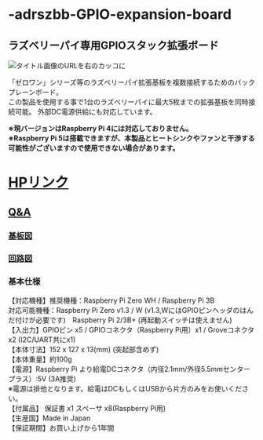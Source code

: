 # -adrszbb-GPIO-expansion-board

## ラズベリーパイ専用GPIOスタック拡張ボード

![タイトル画像のURLを右のカッコに](https://cdn.shopify.com/s/files/1/0512/2264/2842/files/6c6b0c7f50378195fa575a0c0c0f4001.jpg)

「ゼロワン」シリーズ等のラズベリーパイ拡張基板を複数接続するためのバックプレーンボード。   
この製品を使用する事で1台のラズベリーパイに最大5枚までの拡張基板を同時接続可能。 外部DC電源供給にも対応しています。

**※現バージョンはRaspberry Pi 4には対応しておりません。**  
**※Raspberry Pi 5は搭載できますが、本製品とヒートシンクやファンと干渉する可能性がございますので使用できない場合があります。**  

<!--
改行する場合、文末に半角スペース2個を置く

リンクの貼り方
[リンクになる文章](URL)
exp.
[Google](https://www.google.co.jp/)

画像の貼り方
![画像が読めない時に表示されるテキスト](画像のURL)
exp.
![bit-trade-one](https://bit-trade-one.co.jp/wp/wp-content/uploads/tcd-w/logo.png)
※先頭の"!"を忘れないこと


見出しの付け方

# 見出し1

## 見出し1-1

###　見出し1-2

# 見出し2

"#"を増やすと下位の見出しになる


-->


<!--
以下のURL内の"-ADXXXXX-Template"をリポジトリ名/ファイル名に変更 

製品によって無い情報(ライブラリへのリンクなど)は削除すること

ソフトの使い方、ライブラリの使い方などがWordなどである場合は、
各情報フォルダにMarkdown形式に起こし"Readme.md"という名前で保存すること
-->

# [HPリンク](https://bit-trade-one.co.jp/adrszbb/) 

## [Q&A](FAQ.md)

### [基板図](https://github.com/bit-trade-one/adrszbb-GPIO-expansion-board/blob/master/board/ADRSZBB_v1_dimensions.pdf)

### [回路図](https://github.com/bit-trade-one/adrszbb-GPIO-expansion-board/blob/master/Schematics/pHAT_bb_sch.pdf)

### 基本仕様      
【対応機種】推奨機種：Raspberry Pi Zero WH /  Raspberry Pi 3B  
対応可能機種：Raspberry Pi Zero v1.3 / W  (v1.3,WにはGPIOピンヘッダのはんだ付けが必要です)　Raspberry Pi 2/3B+ (再起動スイッチは使えません)  
【入出力】GPIOピン x5 / GPIOコネクタ（Raspberry Pi用）x1 /  Groveコネクタ x2 (I2C/UART共にx1)  
【本体寸法】152 x 127 x 13(mm) (突起部含めず)  
【本体重量】約100g  
【電源】Raspberry Pi より給電DCコネクタ（内径2.1mm/外径5.5mmセンタープラス）:5V (3A推奨)  
 ※電源は排他となります。給電はDCもしくはUSBから片方のみをお使いください。  
【付属品】 保証書 x1 スペーサ x8(Raspberry Pi用)  
【生産国】Made in Japan  
【保証期間】お買い上げから1年間     

